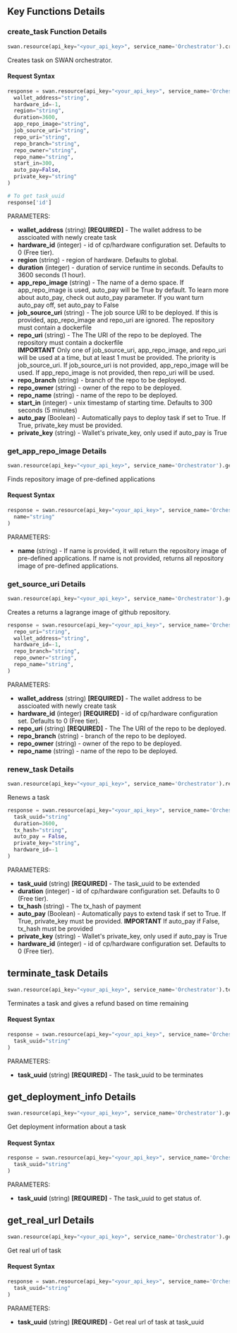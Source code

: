 
## Key Functions Details

### create_task Function Details

```python
swan.resource(api_key="<your_api_key>", service_name='Orchestrator').create_task(**kwargs)
```

Creates task on SWAN orchestrator.

#### Request Syntax

```python
response = swan.resource(api_key="<your_api_key>", service_name='Orchestrator').create_task(
  wallet_address="string", 
  hardware_id=-1, 
  region="string",
  duration=3600,
  app_repo_image="string",
  job_source_uri="string",
  repo_uri="string",
  repo_branch="string",
  repo_owner="string", 
  repo_name="string",
  start_in=300, 
  auto_pay=False,
  private_key="string"
)

# To get task_uuid
response['id']
```
PARAMETERS:
- **wallet_address** (string) **[REQUIRED]** - The wallet address to be asscioated with newly create task
- **hardware_id** (integer) - id of cp/hardware configuration set. Defaults to 0 (Free tier).
- **region** (string) - region of hardware. Defaults to global.
- **duration** (integer) - duration of service runtime in seconds. Defaults to 3600 seconds (1 hour).
- **app_repo_image** (string) - The name of a demo space. If app_repo_image is used, auto_pay will be True by default. To learn more about auto_pay, check out auto_pay parameter. If you want turn auto_pay off, set auto_pay to False
- **job_source_uri** (string) - The job source URI to be deployed. If this is provided, app_repo_image and repo_uri are ignored. The repository must contain a dockerfile
- **repo_uri** (string) - The The URI of the repo to be deployed. The repository must contain a dockerfile \
**IMPORTANT** Only one of job_source_uri, app_repo_image, and repo_uri will be used at a time, but at least 1 must be provided. The priority is job_source_uri. If job_source_uri is not provided, app_repo_image will be used. If app_repo_image is not provided, then repo_uri will be used.
- **repo_branch** (string) - branch of the repo to be deployed.
- **repo_owner** (string) - owner of the repo to be deployed.
- **repo_name** (string) - name of the repo to be deployed.
- **start_in** (integer) - unix timestamp of starting time. Defaults to 300 seconds (5 minutes)
- **auto_pay** (Boolean) - Automatically pays to deploy task if set to True. If True, private_key must be provided.
- **private_key** (string) - Wallet's private_key, only used if auto_pay is True


### get_app_repo_image Details

```python
swan.resource(api_key="<your_api_key>", service_name='Orchestrator').get_app_repo_image(**kwargs)
```

Finds repository image of pre-defined applications

#### Request Syntax

```python
response = swan.resource(api_key="<your_api_key>", service_name='Orchestrator').get_app_repo_image(
  name="string"
)
```
PARAMETERS:
- **name** (string) - If name is provided, it will return the repository image of pre-defined applications. If name is not provided, returns all repository image of pre-defined applications.

### get_source_uri Details
```python
swan.resource(api_key="<your_api_key>", service_name='Orchestrator').get_source_uri(**kwargs)
```

Creates a returns a lagrange image of github repository.

```python
response = swan.resource(api_key="<your_api_key>", service_name='Orchestrator').get_source_uri(
  repo_uri="string",
  wallet_address="string", 
  hardware_id=-1, 
  repo_branch="string",
  repo_owner="string", 
  repo_name="string",
)
```

PARAMETERS:
- **wallet_address** (string) **[REQUIRED]** - The wallet address to be asscioated with newly create task
- **hardware_id** (integer) **[REQUIRED]** - id of cp/hardware configuration set. Defaults to 0 (Free tier).
- **repo_uri** (string) **[REQUIRED]** - The The URI of the repo to be deployed.
- **repo_branch** (string) - branch of the repo to be deployed.
- **repo_owner** (string) - owner of the repo to be deployed.
- **repo_name** (string) - name of the repo to be deployed.


### renew_task Details
```python
swan.resource(api_key="<your_api_key>", service_name='Orchestrator').renew_task(**kwargs)
```

Renews a task

```python
response = swan.resource(api_key="<your_api_key>", service_name='Orchestrator').renew_task(
  task_uuid="string"
  duration=3600, 
  tx_hash="string", 
  auto_pay = False, 
  private_key="string", 
  hardware_id=-1
)
```

PARAMETERS:
- **task_uuid** (string) **[REQUIRED]** - The task_uuid to be extended
- **duration** (integer) - id of cp/hardware configuration set. Defaults to 0 (Free tier).
- **tx_hash** (string) - The tx_hash of payment
- **auto_pay** (Boolean) - Automatically pays to extend task if set to True. If True, private_key must be provided.
**IMPORTANT** If auto_pay if False, tx_hash must be provided
- **private_key** (string) - Wallet's private_key, only used if auto_pay is True
- **hardware_id** (integer) - id of cp/hardware configuration set. Defaults to 0 (Free tier).


## terminate_task Details

```python
swan.resource(api_key="<your_api_key>", service_name='Orchestrator').terminate_task(**kwargs)
```

Terminates a task and gives a refund based on time remaining

#### Request Syntax

```python
response = swan.resource(api_key="<your_api_key>", service_name='Orchestrator').terminate_task(
  task_uuid="string"
)
```
PARAMETERS:
- **task_uuid** (string) **[REQUIRED]** - The task_uuid to be terminates


## get_deployment_info Details

```python
swan.resource(api_key="<your_api_key>", service_name='Orchestrator').get_deployment_info(**kwargs)
```

Get deployment information about a task

#### Request Syntax

```python
response = swan.resource(api_key="<your_api_key>", service_name='Orchestrator').get_deployment_info(
  task_uuid="string"
)
```
PARAMETERS:
- **task_uuid** (string) **[REQUIRED]** - The task_uuid to get status of.


## get_real_url Details

```python
swan.resource(api_key="<your_api_key>", service_name='Orchestrator').get_real_url(**kwargs)
```

Get real url of task

#### Request Syntax

```python
response = swan.resource(api_key="<your_api_key>", service_name='Orchestrator').get_real_url(
  task_uuid="string"
)
```
PARAMETERS:
- **task_uuid** (string) **[REQUIRED]** - Get real url of task at task_uuid